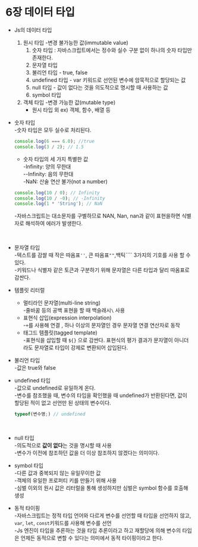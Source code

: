 # 6장 데이터 타입

- Js의 데이터 타입
    1. 원시 타입 -변경 불가능한 값(immutable value)
        1. 숫자 타입 : 자바스크립트에서는 정수와 실수 구분 없이 하나의 숫자 타입만 존재한다.
        2. 문자열 타입 
        3. 불리언 타입 - true, false
        4. undefined 타입 - var 키워드로 선언된 변수에 암묵적으로 할당되는 값
        5. null 타입 - 값이 없다는 것을 의도적으로 명시할 때 사용하는 값 
        6. symbol 타입 
    2. 객체 타입 -변경 가능한 값(mutable type)
        - 원시 타입 외 ex) 객체, 함수, 배열 등

- 숫자 타입     
    -숫자 타입은 모두 실수로 처리된다.        
    
    ```jsx
    console.log(6 === 6.0); //true
    console.log(3 / 2); // 1.5
    ```
    
    - 숫자 타입의 세 가지 특별한 값     
        -Infinity: 양의 무한대       
        --Infinity: 음의 무한대      
        -NaN: 산술 연산 불가(not a number)        
    
    ```jsx
    console.log(10 / 0); // Infinity
    console.log(10 / -0); // -Infinity
    console.log(1 * 'String'); // NaN
    ```
    
    -자바스크립트는 대소문자를 구별하므로 NAN, Nan, nan과 같이 표현을하면 식별자로 해석하여 에러가 발생한다.       
<br>

- 문자열 타입                
    -텍스트를 감쌀 때 작은 따옴표`''`, 큰 따옴표`""`,백틱```` 3가지의 기호를 사용 할 수 있다.     
    -키워드나 식별자 같은 토큰과 구분하기 위해 문자열은 다른 타입과 달리 따옴표로 감싼다.       
    
- 템플릿 리터럴       
    - 멀티라인 문자열(multi-line string)       
        -줄바꿈 등의 공백 표현을 할 때 백슬래시`\` 사용       
    - 표현식 삽입(expression interpolation)      
        -`+`를 사용해 연결 , 하나 이상의 문자열인 경우 문자열 연결 연산자로 동작        
    - 태그드 템플릿(tagged template)      
        -표현식을 삽입할 때 `${}` 으로 감싼다. 표현식의 평가 결과가 문자열이 아니더라도 문자열로 타입이 강제로 변환되어 삽입된다.        
    
- 불리언 타입        
    -값은 true와 false
    
- undefined 타입      
    -값으로 undefined로 유일하게 온다.        
    -변수를 참조했을 때, 변수의 타입을 확인했을 때 undefined가 반환된다면, 값이 할당된 적이 없고 선언만 된 상태의 변수이다.      
    
    ```jsx
    typeof(변수명;) // undefined
    ```
<br>

- null 타입       
    -의도적으로 **값이 없다**는 것을 명시할 때 사용       
    -변수가 이전에 참조하던 값을 더 이상 참조하지 않겠다는 의미이다.       
    
- symbol 타입     
    -다른 값과 중복되지 않는 유일무이한 값      
    -객체의 유일한 프로퍼티 키를 만들기 위해 사용      
    -심벌 이외의 원시 값은 리터럴을 통해 생성하지만 심벌은 symbol 함수를 호출해 생성       

- 동적 타이핑        
    -자바스크립트는 정적 타입 언어와 다르게 변수를 선언할 때 타입을 선언하지 않고, `var`, `let`, `const`키워드를 사용해 변수를 선언      
    -Js 엔진이 타입을 추론하는 것을 타입 추론이라고 하고 재할당에 의해 변수의 타입은 언제든 동적으로 변할 수 있다는 의미에서 동적 타이핑이라고 한다.        
